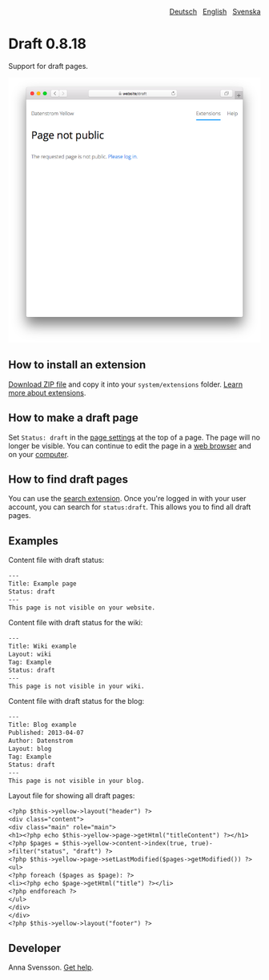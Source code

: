 <p align="right"><a href="README-de.md">Deutsch</a> &nbsp; <a href="README.md">English</a> &nbsp; <a href="README-sv.md">Svenska</a></p>

# Draft 0.8.18

Support for draft pages.

<p align="center"><img src="draft-screenshot.png?raw=true" alt="Screenshot"></p>

## How to install an extension

[Download ZIP file](https://github.com/annaesvensson/yellow-draft/archive/main.zip) and copy it into your `system/extensions` folder. [Learn more about extensions](https://github.com/annaesvensson/yellow-update).

## How to make a draft page

Set `Status: draft` in the [page settings](https://github.com/annaesvensson/yellow-core#settings-page) at the top of a page. The page will no longer be visible. You can continue to edit the page in a [web browser](https://github.com/annaesvensson/yellow-edit) and on your [computer](https://github.com/annaesvensson/yellow-core).

## How to find draft pages

You can use the [search extension](https://github.com/annaesvensson/yellow-search). Once you're logged in with your user account, you can search for `status:draft`. This allows you to find all draft pages.

## Examples

Content file with draft status:

    ---
    Title: Example page
    Status: draft
    ---
    This page is not visible on your website.

Content file with draft status for the wiki:

    ---
    Title: Wiki example
    Layout: wiki
    Tag: Example
    Status: draft
    ---
    This page is not visible in your wiki.

Content file with draft status for the blog:

    ---
    Title: Blog example
    Published: 2013-04-07
    Author: Datenstrom
    Layout: blog
    Tag: Example
    Status: draft
    ---
    This page is not visible in your blog.

Layout file for showing all draft pages:

    <?php $this->yellow->layout("header") ?>
    <div class="content">
    <div class="main" role="main">
    <h1><?php echo $this->yellow->page->getHtml("titleContent") ?></h1>
    <?php $pages = $this->yellow->content->index(true, true)->filter("status", "draft") ?>
    <?php $this->yellow->page->setLastModified($pages->getModified()) ?>
    <ul>
    <?php foreach ($pages as $page): ?>
    <li><?php echo $page->getHtml("title") ?></li>
    <?php endforeach ?>
    </ul>
    </div>
    </div>
    <?php $this->yellow->layout("footer") ?>

## Developer

Anna Svensson. [Get help](https://datenstrom.se/yellow/help/).
